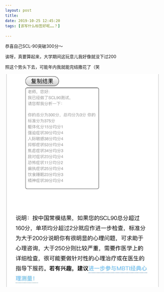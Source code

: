 ```yaml
---
layout: post
title: 
date: 2019-10-25 12:45:20
tags: [该写什么标签好呢……？]

---
```

恭喜自己SCL-90突破300分～

诶呀，真要算起来，大学期间这玩意儿我好像就没下过200

照这个势头下去，可能年内我就能完结撒花了（笑


![图片](images/_Lofter/emhSNkVpRmJBejgreDl4RklrM0pHR2hvMXFTTGp2UDJSQ0tUVXZzQXdQeXkyS0FKUzl0cmFRPT0.jpg)
